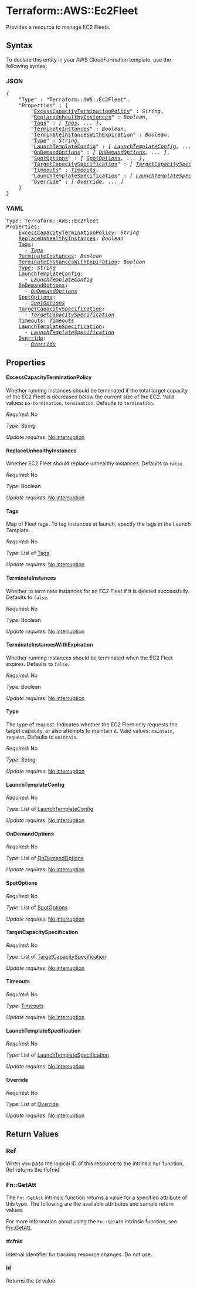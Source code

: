 # Terraform::AWS::Ec2Fleet

Provides a resource to manage EC2 Fleets.

## Syntax

To declare this entity in your AWS CloudFormation template, use the following syntax:

### JSON

<pre>
{
    "Type" : "Terraform::AWS::Ec2Fleet",
    "Properties" : {
        "<a href="#excesscapacityterminationpolicy" title="ExcessCapacityTerminationPolicy">ExcessCapacityTerminationPolicy</a>" : <i>String</i>,
        "<a href="#replaceunhealthyinstances" title="ReplaceUnhealthyInstances">ReplaceUnhealthyInstances</a>" : <i>Boolean</i>,
        "<a href="#tags" title="Tags">Tags</a>" : <i>[ <a href="tags.md">Tags</a>, ... ]</i>,
        "<a href="#terminateinstances" title="TerminateInstances">TerminateInstances</a>" : <i>Boolean</i>,
        "<a href="#terminateinstanceswithexpiration" title="TerminateInstancesWithExpiration">TerminateInstancesWithExpiration</a>" : <i>Boolean</i>,
        "<a href="#type" title="Type">Type</a>" : <i>String</i>,
        "<a href="#launchtemplateconfig" title="LaunchTemplateConfig">LaunchTemplateConfig</a>" : <i>[ <a href="launchtemplateconfig.md">LaunchTemplateConfig</a>, ... ]</i>,
        "<a href="#ondemandoptions" title="OnDemandOptions">OnDemandOptions</a>" : <i>[ <a href="ondemandoptions.md">OnDemandOptions</a>, ... ]</i>,
        "<a href="#spotoptions" title="SpotOptions">SpotOptions</a>" : <i>[ <a href="spotoptions.md">SpotOptions</a>, ... ]</i>,
        "<a href="#targetcapacityspecification" title="TargetCapacitySpecification">TargetCapacitySpecification</a>" : <i>[ <a href="targetcapacityspecification.md">TargetCapacitySpecification</a>, ... ]</i>,
        "<a href="#timeouts" title="Timeouts">Timeouts</a>" : <i><a href="timeouts.md">Timeouts</a></i>,
        "<a href="#launchtemplatespecification" title="LaunchTemplateSpecification">LaunchTemplateSpecification</a>" : <i>[ <a href="launchtemplatespecification.md">LaunchTemplateSpecification</a>, ... ]</i>,
        "<a href="#override" title="Override">Override</a>" : <i>[ <a href="override.md">Override</a>, ... ]</i>
    }
}
</pre>

### YAML

<pre>
Type: Terraform::AWS::Ec2Fleet
Properties:
    <a href="#excesscapacityterminationpolicy" title="ExcessCapacityTerminationPolicy">ExcessCapacityTerminationPolicy</a>: <i>String</i>
    <a href="#replaceunhealthyinstances" title="ReplaceUnhealthyInstances">ReplaceUnhealthyInstances</a>: <i>Boolean</i>
    <a href="#tags" title="Tags">Tags</a>: <i>
      - <a href="tags.md">Tags</a></i>
    <a href="#terminateinstances" title="TerminateInstances">TerminateInstances</a>: <i>Boolean</i>
    <a href="#terminateinstanceswithexpiration" title="TerminateInstancesWithExpiration">TerminateInstancesWithExpiration</a>: <i>Boolean</i>
    <a href="#type" title="Type">Type</a>: <i>String</i>
    <a href="#launchtemplateconfig" title="LaunchTemplateConfig">LaunchTemplateConfig</a>: <i>
      - <a href="launchtemplateconfig.md">LaunchTemplateConfig</a></i>
    <a href="#ondemandoptions" title="OnDemandOptions">OnDemandOptions</a>: <i>
      - <a href="ondemandoptions.md">OnDemandOptions</a></i>
    <a href="#spotoptions" title="SpotOptions">SpotOptions</a>: <i>
      - <a href="spotoptions.md">SpotOptions</a></i>
    <a href="#targetcapacityspecification" title="TargetCapacitySpecification">TargetCapacitySpecification</a>: <i>
      - <a href="targetcapacityspecification.md">TargetCapacitySpecification</a></i>
    <a href="#timeouts" title="Timeouts">Timeouts</a>: <i><a href="timeouts.md">Timeouts</a></i>
    <a href="#launchtemplatespecification" title="LaunchTemplateSpecification">LaunchTemplateSpecification</a>: <i>
      - <a href="launchtemplatespecification.md">LaunchTemplateSpecification</a></i>
    <a href="#override" title="Override">Override</a>: <i>
      - <a href="override.md">Override</a></i>
</pre>

## Properties

#### ExcessCapacityTerminationPolicy

Whether running instances should be terminated if the total target capacity of the EC2 Fleet is decreased below the current size of the EC2. Valid values: `no-termination`, `termination`. Defaults to `termination`.

_Required_: No

_Type_: String

_Update requires_: [No interruption](https://docs.aws.amazon.com/AWSCloudFormation/latest/UserGuide/using-cfn-updating-stacks-update-behaviors.html#update-no-interrupt)

#### ReplaceUnhealthyInstances

Whether EC2 Fleet should replace unhealthy instances. Defaults to `false`.

_Required_: No

_Type_: Boolean

_Update requires_: [No interruption](https://docs.aws.amazon.com/AWSCloudFormation/latest/UserGuide/using-cfn-updating-stacks-update-behaviors.html#update-no-interrupt)

#### Tags

Map of Fleet tags. To tag instances at launch, specify the tags in the Launch Template.

_Required_: No

_Type_: List of <a href="tags.md">Tags</a>

_Update requires_: [No interruption](https://docs.aws.amazon.com/AWSCloudFormation/latest/UserGuide/using-cfn-updating-stacks-update-behaviors.html#update-no-interrupt)

#### TerminateInstances

Whether to terminate instances for an EC2 Fleet if it is deleted successfully. Defaults to `false`.

_Required_: No

_Type_: Boolean

_Update requires_: [No interruption](https://docs.aws.amazon.com/AWSCloudFormation/latest/UserGuide/using-cfn-updating-stacks-update-behaviors.html#update-no-interrupt)

#### TerminateInstancesWithExpiration

Whether running instances should be terminated when the EC2 Fleet expires. Defaults to `false`.

_Required_: No

_Type_: Boolean

_Update requires_: [No interruption](https://docs.aws.amazon.com/AWSCloudFormation/latest/UserGuide/using-cfn-updating-stacks-update-behaviors.html#update-no-interrupt)

#### Type

The type of request. Indicates whether the EC2 Fleet only requests the target capacity, or also attempts to maintain it. Valid values: `maintain`, `request`. Defaults to `maintain`.

_Required_: No

_Type_: String

_Update requires_: [No interruption](https://docs.aws.amazon.com/AWSCloudFormation/latest/UserGuide/using-cfn-updating-stacks-update-behaviors.html#update-no-interrupt)

#### LaunchTemplateConfig

_Required_: No

_Type_: List of <a href="launchtemplateconfig.md">LaunchTemplateConfig</a>

_Update requires_: [No interruption](https://docs.aws.amazon.com/AWSCloudFormation/latest/UserGuide/using-cfn-updating-stacks-update-behaviors.html#update-no-interrupt)

#### OnDemandOptions

_Required_: No

_Type_: List of <a href="ondemandoptions.md">OnDemandOptions</a>

_Update requires_: [No interruption](https://docs.aws.amazon.com/AWSCloudFormation/latest/UserGuide/using-cfn-updating-stacks-update-behaviors.html#update-no-interrupt)

#### SpotOptions

_Required_: No

_Type_: List of <a href="spotoptions.md">SpotOptions</a>

_Update requires_: [No interruption](https://docs.aws.amazon.com/AWSCloudFormation/latest/UserGuide/using-cfn-updating-stacks-update-behaviors.html#update-no-interrupt)

#### TargetCapacitySpecification

_Required_: No

_Type_: List of <a href="targetcapacityspecification.md">TargetCapacitySpecification</a>

_Update requires_: [No interruption](https://docs.aws.amazon.com/AWSCloudFormation/latest/UserGuide/using-cfn-updating-stacks-update-behaviors.html#update-no-interrupt)

#### Timeouts

_Required_: No

_Type_: <a href="timeouts.md">Timeouts</a>

_Update requires_: [No interruption](https://docs.aws.amazon.com/AWSCloudFormation/latest/UserGuide/using-cfn-updating-stacks-update-behaviors.html#update-no-interrupt)

#### LaunchTemplateSpecification

_Required_: No

_Type_: List of <a href="launchtemplatespecification.md">LaunchTemplateSpecification</a>

_Update requires_: [No interruption](https://docs.aws.amazon.com/AWSCloudFormation/latest/UserGuide/using-cfn-updating-stacks-update-behaviors.html#update-no-interrupt)

#### Override

_Required_: No

_Type_: List of <a href="override.md">Override</a>

_Update requires_: [No interruption](https://docs.aws.amazon.com/AWSCloudFormation/latest/UserGuide/using-cfn-updating-stacks-update-behaviors.html#update-no-interrupt)

## Return Values

### Ref

When you pass the logical ID of this resource to the intrinsic `Ref` function, Ref returns the tfcfnid.

### Fn::GetAtt

The `Fn::GetAtt` intrinsic function returns a value for a specified attribute of this type. The following are the available attributes and sample return values.

For more information about using the `Fn::GetAtt` intrinsic function, see [Fn::GetAtt](https://docs.aws.amazon.com/AWSCloudFormation/latest/UserGuide/intrinsic-function-reference-getatt.html).

#### tfcfnid

Internal identifier for tracking resource changes. Do not use.

#### Id

Returns the <code>Id</code> value.

